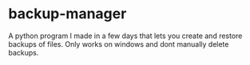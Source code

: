 # backup-manager
A python program I made in a few days that lets you create and restore backups of files.
Only works on windows and dont manually delete backups.
